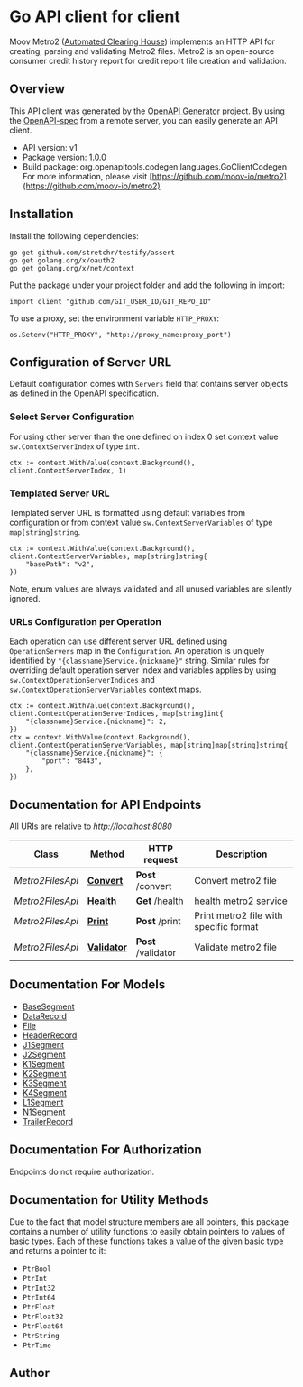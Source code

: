 # Go API client for client

Moov Metro2 ([Automated Clearing House](https://en.wikipedia.org/wiki/Automated_Clearing_House)) implements an HTTP API for creating, parsing and validating Metro2 files. Metro2 is an open-source consumer credit history report for credit report file creation and validation.

## Overview
This API client was generated by the [OpenAPI Generator](https://openapi-generator.tech) project.  By using the [OpenAPI-spec](https://www.openapis.org/) from a remote server, you can easily generate an API client.

- API version: v1
- Package version: 1.0.0
- Build package: org.openapitools.codegen.languages.GoClientCodegen
For more information, please visit [https://github.com/moov-io/metro2](https://github.com/moov-io/metro2)

## Installation

Install the following dependencies:

```shell
go get github.com/stretchr/testify/assert
go get golang.org/x/oauth2
go get golang.org/x/net/context
```

Put the package under your project folder and add the following in import:

```golang
import client "github.com/GIT_USER_ID/GIT_REPO_ID"
```

To use a proxy, set the environment variable `HTTP_PROXY`:

```golang
os.Setenv("HTTP_PROXY", "http://proxy_name:proxy_port")
```

## Configuration of Server URL

Default configuration comes with `Servers` field that contains server objects as defined in the OpenAPI specification.

### Select Server Configuration

For using other server than the one defined on index 0 set context value `sw.ContextServerIndex` of type `int`.

```golang
ctx := context.WithValue(context.Background(), client.ContextServerIndex, 1)
```

### Templated Server URL

Templated server URL is formatted using default variables from configuration or from context value `sw.ContextServerVariables` of type `map[string]string`.

```golang
ctx := context.WithValue(context.Background(), client.ContextServerVariables, map[string]string{
	"basePath": "v2",
})
```

Note, enum values are always validated and all unused variables are silently ignored.

### URLs Configuration per Operation

Each operation can use different server URL defined using `OperationServers` map in the `Configuration`.
An operation is uniquely identified by `"{classname}Service.{nickname}"` string.
Similar rules for overriding default operation server index and variables applies by using `sw.ContextOperationServerIndices` and `sw.ContextOperationServerVariables` context maps.

```
ctx := context.WithValue(context.Background(), client.ContextOperationServerIndices, map[string]int{
	"{classname}Service.{nickname}": 2,
})
ctx = context.WithValue(context.Background(), client.ContextOperationServerVariables, map[string]map[string]string{
	"{classname}Service.{nickname}": {
		"port": "8443",
	},
})
```

## Documentation for API Endpoints

All URIs are relative to *http://localhost:8080*

Class | Method | HTTP request | Description
------------ | ------------- | ------------- | -------------
*Metro2FilesApi* | [**Convert**](docs/Metro2FilesApi.md#convert) | **Post** /convert | Convert metro2 file
*Metro2FilesApi* | [**Health**](docs/Metro2FilesApi.md#health) | **Get** /health | health metro2 service
*Metro2FilesApi* | [**Print**](docs/Metro2FilesApi.md#print) | **Post** /print | Print metro2 file with specific format
*Metro2FilesApi* | [**Validator**](docs/Metro2FilesApi.md#validator) | **Post** /validator | Validate metro2 file


## Documentation For Models

 - [BaseSegment](docs/BaseSegment.md)
 - [DataRecord](docs/DataRecord.md)
 - [File](docs/File.md)
 - [HeaderRecord](docs/HeaderRecord.md)
 - [J1Segment](docs/J1Segment.md)
 - [J2Segment](docs/J2Segment.md)
 - [K1Segment](docs/K1Segment.md)
 - [K2Segment](docs/K2Segment.md)
 - [K3Segment](docs/K3Segment.md)
 - [K4Segment](docs/K4Segment.md)
 - [L1Segment](docs/L1Segment.md)
 - [N1Segment](docs/N1Segment.md)
 - [TrailerRecord](docs/TrailerRecord.md)


## Documentation For Authorization

 Endpoints do not require authorization.


## Documentation for Utility Methods

Due to the fact that model structure members are all pointers, this package contains
a number of utility functions to easily obtain pointers to values of basic types.
Each of these functions takes a value of the given basic type and returns a pointer to it:

* `PtrBool`
* `PtrInt`
* `PtrInt32`
* `PtrInt64`
* `PtrFloat`
* `PtrFloat32`
* `PtrFloat64`
* `PtrString`
* `PtrTime`

## Author



